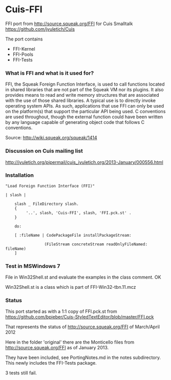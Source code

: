 Cuis-FFI
========

FFI port from http://source.squeak.org/FFI for Cuis Smalltalk https://github.com/jvuletich/Cuis


The port contains

* FFI-Kernel
* FFI-Pools
* FFI-Tests


### What is FFI and what is it used for?

FFI, the Squeak Foreign Function Interface, is used to call functions located in shared libraries that are not part of the Squeak VM nor its plugins. It also provides means to read and write memory structures that are associated with the use of those shared libraries. A typical use is to directly invoke operating system APIs. As such, applications that use FFI can only be used on the platform(s) that support the particular API being used. C conventions are used throughout, though the external function could have been written by any language capable of generating object code that follows C conventions. 


Source: http://wiki.squeak.org/squeak/1414


### Discussion on Cuis mailing list

http://jvuletich.org/pipermail/cuis_jvuletich.org/2013-January/000556.html


### Installation

    "Load Foreign Function Interface (FFI)"

    | slash |

        slash _ FileDirectory slash.
        {
             '..', slash, 'Cuis-FFI', slash, 'FFI.pck.st' .
        }

        do:

        [ :fileName | CodePackageFile installPackageStream:
	
                     (FileStream concreteStream readOnlyFileNamed: fileName)
        ]   

		
### Test in MSWindows 7

File in Win32Shell.st and evaluate the examples in the class comment. OK

Win32Shell.st is a class which is part of FFI-Win32-tbn.11.mcz		
		

### Status

This port started as with a 1:1 copy of FFI.pck.st from https://github.com/bpieber/Cuis-StyledTextEditor/blob/master/FFI.pck 

That represents the status of http://source.squeak.org/FFI of March/April 2012

Here in the folder 'original' there are the Monticello files from http://source.squeak.org/FFI as of January 2013. 

They have been included, see PortingNotes.md in the notes subdirectory. This newly includes the FFI-Tests package.

3 tests still fail.

